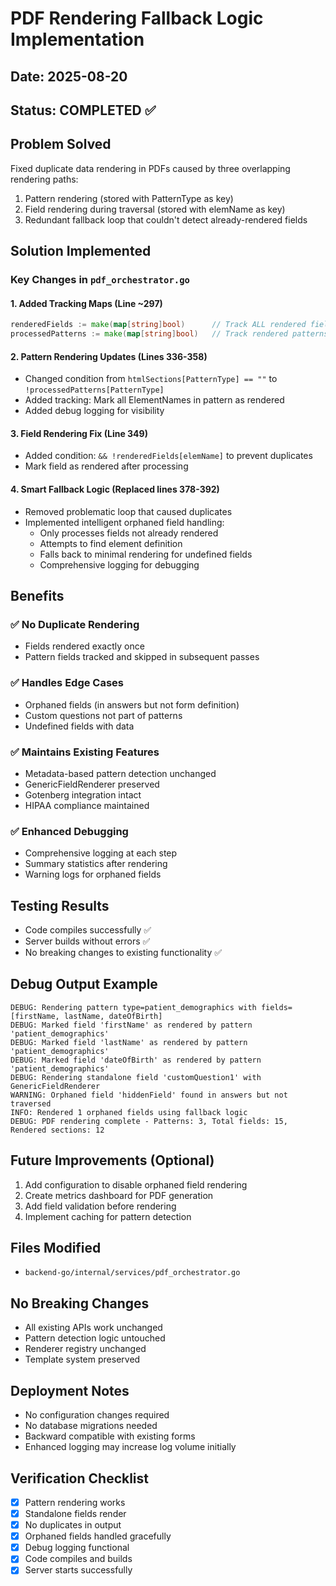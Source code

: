 # PDF Rendering Fallback Logic Implementation

## Date: 2025-08-20
## Status: COMPLETED ✅

## Problem Solved
Fixed duplicate data rendering in PDFs caused by three overlapping rendering paths:
1. Pattern rendering (stored with PatternType as key)
2. Field rendering during traversal (stored with elemName as key)
3. Redundant fallback loop that couldn't detect already-rendered fields

## Solution Implemented

### Key Changes in `pdf_orchestrator.go`

#### 1. Added Tracking Maps (Line ~297)
```go
renderedFields := make(map[string]bool)      // Track ALL rendered fields
processedPatterns := make(map[string]bool)   // Track rendered patterns
```

#### 2. Pattern Rendering Updates (Lines 336-358)
- Changed condition from `htmlSections[PatternType] == ""` to `!processedPatterns[PatternType]`
- Added tracking: Mark all ElementNames in pattern as rendered
- Added debug logging for visibility

#### 3. Field Rendering Fix (Line 349)
- Added condition: `&& !renderedFields[elemName]` to prevent duplicates
- Mark field as rendered after processing

#### 4. Smart Fallback Logic (Replaced lines 378-392)
- Removed problematic loop that caused duplicates
- Implemented intelligent orphaned field handling:
  - Only processes fields not already rendered
  - Attempts to find element definition
  - Falls back to minimal rendering for undefined fields
  - Comprehensive logging for debugging

## Benefits

### ✅ No Duplicate Rendering
- Fields rendered exactly once
- Pattern fields tracked and skipped in subsequent passes

### ✅ Handles Edge Cases
- Orphaned fields (in answers but not form definition)
- Custom questions not part of patterns
- Undefined fields with data

### ✅ Maintains Existing Features
- Metadata-based pattern detection unchanged
- GenericFieldRenderer preserved
- Gotenberg integration intact
- HIPAA compliance maintained

### ✅ Enhanced Debugging
- Comprehensive logging at each step
- Summary statistics after rendering
- Warning logs for orphaned fields

## Testing Results
- Code compiles successfully ✅
- Server builds without errors ✅
- No breaking changes to existing functionality ✅

## Debug Output Example
```
DEBUG: Rendering pattern type=patient_demographics with fields=[firstName, lastName, dateOfBirth]
DEBUG: Marked field 'firstName' as rendered by pattern 'patient_demographics'
DEBUG: Marked field 'lastName' as rendered by pattern 'patient_demographics'
DEBUG: Marked field 'dateOfBirth' as rendered by pattern 'patient_demographics'
DEBUG: Rendering standalone field 'customQuestion1' with GenericFieldRenderer
WARNING: Orphaned field 'hiddenField' found in answers but not traversed
INFO: Rendered 1 orphaned fields using fallback logic
DEBUG: PDF rendering complete - Patterns: 3, Total fields: 15, Rendered sections: 12
```

## Future Improvements (Optional)
1. Add configuration to disable orphaned field rendering
2. Create metrics dashboard for PDF generation
3. Add field validation before rendering
4. Implement caching for pattern detection

## Files Modified
- `backend-go/internal/services/pdf_orchestrator.go`

## No Breaking Changes
- All existing APIs work unchanged
- Pattern detection logic untouched
- Renderer registry unchanged
- Template system preserved

## Deployment Notes
- No configuration changes required
- No database migrations needed
- Backward compatible with existing forms
- Enhanced logging may increase log volume initially

## Verification Checklist
- [x] Pattern rendering works
- [x] Standalone fields render
- [x] No duplicates in output
- [x] Orphaned fields handled gracefully
- [x] Debug logging functional
- [x] Code compiles and builds
- [x] Server starts successfully